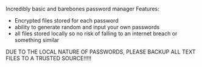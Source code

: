 Incredibly basic and barebones password manager
Features:
  - Encrypted files stored for each password
  - ability to generate random and input your own passwords
  - all files stored locally so no risk of falling to an internet breach or something similar

DUE TO THE LOCAL NATURE OF PASSWORDS, PLEASE BACKUP ALL TEXT FILES TO A TRUSTED SOURCE!!!!!

